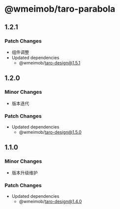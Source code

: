 # @wmeimob/taro-parabola

## 1.2.1

### Patch Changes

- 组件调整
- Updated dependencies
  - @wmeimob/taro-design@1.5.1

## 1.2.0

### Minor Changes

- 版本迭代

### Patch Changes

- Updated dependencies
  - @wmeimob/taro-design@1.5.0

## 1.1.0

### Minor Changes

- 版本升级维护

### Patch Changes

- Updated dependencies
  - @wmeimob/taro-design@1.4.0
